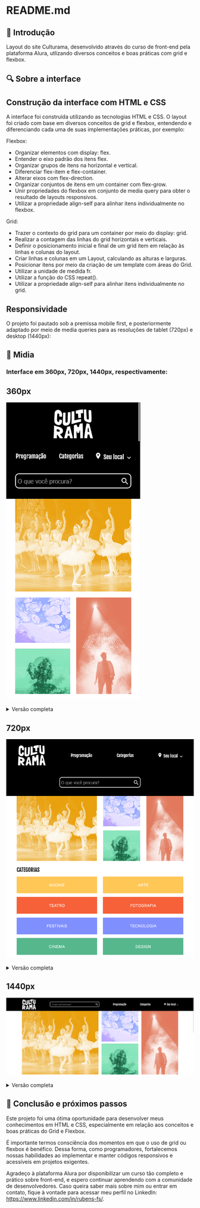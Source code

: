 # README.md

## 📌 Introdução

Layout do site Culturama, desenvolvido através do curso de front-end pela plataforma Alura, utlizando diversos conceitos e boas práticas com grid e flexbox.

## 🔍 Sobre a interface

## Construção da interface com HTML e CSS

A interface foi construída utilizando as tecnologias HTML e CSS. O layout foi criado com base em diversos conceitos de grid e flexbox, entendendo e diferenciando cada uma de suas implementações práticas, por exemplo:

Flexbox:

- Organizar elementos com display: flex.
- Entender o eixo padrão dos itens flex.
- Organizar grupos de itens na horizontal e vertical.
- Diferenciar flex-item e flex-container.
- Alterar eixos com flex-direction.
- Organizar conjuntos de itens em um container com flex-grow.
- Unir propriedades do flexbox em conjunto de media query para obter o resultado de layouts responsivos.
- Utilizar a propriedade align-self para alinhar itens individualmente no flexbox.

Grid:

- Trazer o contexto do grid para um container por meio do display: grid.
- Realizar a contagem das linhas do grid horizontais e verticais.
- Definir o posicionamento inicial e final de um grid item em relação às linhas e colunas do layout.
- Criar linhas e colunas em um Layout, calculando as alturas e larguras.
- Posicionar itens por meio da criação de um template com áreas do Grid.
- Utilizar a unidade de medida fr.
- Utilizar a função do CSS repeat().
- Utilizar a propriedade align-self para alinhar itens individualmente no grid.

## Responsividade

O projeto foi pautado sob a premissa mobile first, e posteriormente adaptado por meio de media queries para as resoluções de tablet (720px) e desktop (1440px):

## 📲 Midia

### Interface em 360px, 720px, 1440px, respectivamente:

## 360px
![Layout em 360px](./assets/img/Demo/360px-zoom-in.png)

<details>
    <summary>Versão completa</summary>
    ![Layout em 360px](./assets/img/Demo/360px-zoom-out.png)
</details>

## 720px
![Layout em 720px](./assets/img/Demo/720px-zoom-in.png)

<details>
    <summary>Versão completa</summary>
    ![Layout em 720px](./assets/img/Demo/720px-zoom-out.png)
</details>

## 1440px
![Layout em 1400px](./assets/img/Demo/1440px-zoom-in.png)

<details>
    <summary>Versão completa</summary>
    ![Layout em 1400px](./assets/img/Demo/1440px-zoom-out.png)
</details>

## 🚀 Conclusão e próximos passos

Este projeto foi uma ótima oportunidade para desenvolver meus conhecimentos em HTML e CSS, especialmente em relação aos conceitos e boas práticas do Grid e Flexbox.

É importante termos consciência dos momentos em que o uso de grid ou flexbox é benéfico. Dessa forma, como programadores, fortalecemos nossas habilidades ao implementar e manter códigos responsivos e acessíveis em projetos exigentes.

Agradeço à plataforma Alura por disponibilizar um curso tão completo e prático sobre front-end, e espero continuar aprendendo com a comunidade de desenvolvedores. Caso queira saber mais sobre mim ou entrar em contato, fique à vontade para acessar meu perfil no LinkedIn: https://www.linkedin.com/in/rubens-fs/.
